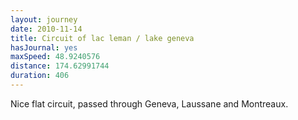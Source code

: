 ```yaml
---
layout: journey
date: 2010-11-14
title: Circuit of lac leman / lake geneva
hasJournal: yes
maxSpeed: 48.9240576
distance: 174.62991744
duration: 406
---
```

Nice flat circuit, passed through Geneva, Laussane and Montreaux.